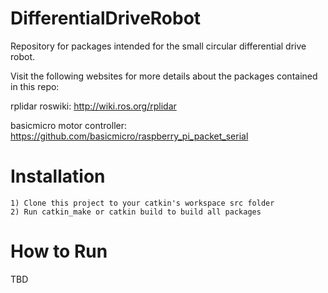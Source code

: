 # DifferentialDriveRobot
Repository for packages intended for the small circular differential drive robot. 

Visit the following websites for more details about the packages contained in this repo:

rplidar roswiki: http://wiki.ros.org/rplidar

basicmicro motor controller: https://github.com/basicmicro/raspberry_pi_packet_serial


Installation
=====================================================================
    1) Clone this project to your catkin's workspace src folder
    2) Run catkin_make or catkin build to build all packages

How to Run
=====================================================================
TBD
